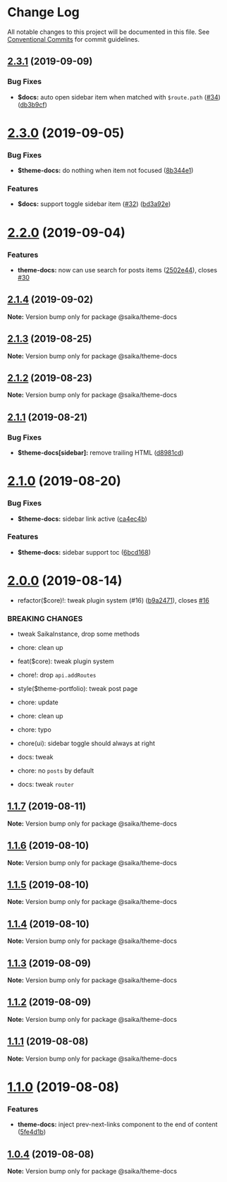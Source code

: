# Change Log

All notable changes to this project will be documented in this file.
See [Conventional Commits](https://conventionalcommits.org) for commit guidelines.

## [2.3.1](https://github.com/evillt/saika/compare/@saika/theme-docs@2.3.0...@saika/theme-docs@2.3.1) (2019-09-09)

### Bug Fixes

- **\$docs:** auto open sidebar item when matched with `$route.path` ([#34](https://github.com/evillt/saika/issues/34)) ([db3b9cf](https://github.com/evillt/saika/commit/db3b9cf))

# [2.3.0](https://github.com/evillt/saika/compare/@saika/theme-docs@2.2.0...@saika/theme-docs@2.3.0) (2019-09-05)

### Bug Fixes

- **\$theme-docs:** do nothing when item not focused ([8b344e1](https://github.com/evillt/saika/commit/8b344e1))

### Features

- **\$docs:** support toggle sidebar item ([#32](https://github.com/evillt/saika/issues/32)) ([bd3a92e](https://github.com/evillt/saika/commit/bd3a92e))

# [2.2.0](https://github.com/evillt/saika/compare/@saika/theme-docs@2.1.4...@saika/theme-docs@2.2.0) (2019-09-04)

### Features

- **theme-docs:** now can use search for posts items ([2502e44](https://github.com/evillt/saika/commit/2502e44)), closes [#30](https://github.com/evillt/saika/issues/30)

## [2.1.4](https://github.com/evillt/saika/compare/@saika/theme-docs@2.1.3...@saika/theme-docs@2.1.4) (2019-09-02)

**Note:** Version bump only for package @saika/theme-docs

## [2.1.3](https://github.com/evillt/saika/compare/@saika/theme-docs@2.1.2...@saika/theme-docs@2.1.3) (2019-08-25)

**Note:** Version bump only for package @saika/theme-docs

## [2.1.2](https://github.com/evillt/saika/compare/@saika/theme-docs@2.1.1...@saika/theme-docs@2.1.2) (2019-08-23)

**Note:** Version bump only for package @saika/theme-docs

## [2.1.1](https://github.com/evillt/saika/compare/@saika/theme-docs@2.1.0...@saika/theme-docs@2.1.1) (2019-08-21)

### Bug Fixes

- **\$theme-docs[sidebar]:** remove trailing HTML ([d8981cd](https://github.com/evillt/saika/commit/d8981cd))

# [2.1.0](https://github.com/evillt/saika/compare/@saika/theme-docs@2.0.0...@saika/theme-docs@2.1.0) (2019-08-20)

### Bug Fixes

- **\$theme-docs:** sidebar link active ([ca4ec4b](https://github.com/evillt/saika/commit/ca4ec4b))

### Features

- **\$theme-docs:** sidebar support toc ([6bcd168](https://github.com/evillt/saika/commit/6bcd168))

# [2.0.0](https://github.com/evillt/saika/compare/@saika/theme-docs@1.1.7...@saika/theme-docs@2.0.0) (2019-08-14)

- refactor(\$core)!: tweak plugin system (#16) ([b9a2471](https://github.com/evillt/saika/commit/b9a2471)), closes [#16](https://github.com/evillt/saika/issues/16)

### BREAKING CHANGES

- tweak SaikaInstance, drop some methods

- chore: clean up

- feat(\$core): tweak plugin system

- chore!: drop `api.addRoutes`

- style(\$theme-portfolio): tweak post page

- chore: update

- chore: clean up

- chore: typo

- chore(ui): sidebar toggle should always at right

- docs: tweak

- chore: no `posts` by default

- docs: tweak `router`

## [1.1.7](https://github.com/evillt/saika/compare/@saika/theme-docs@1.1.6...@saika/theme-docs@1.1.7) (2019-08-11)

**Note:** Version bump only for package @saika/theme-docs

## [1.1.6](https://github.com/evillt/saika/compare/@saika/theme-docs@1.1.5...@saika/theme-docs@1.1.6) (2019-08-10)

**Note:** Version bump only for package @saika/theme-docs

## [1.1.5](https://github.com/evillt/saika/compare/@saika/theme-docs@1.1.4...@saika/theme-docs@1.1.5) (2019-08-10)

**Note:** Version bump only for package @saika/theme-docs

## [1.1.4](https://github.com/evillt/saika/compare/@saika/theme-docs@1.1.3...@saika/theme-docs@1.1.4) (2019-08-10)

**Note:** Version bump only for package @saika/theme-docs

## [1.1.3](https://github.com/evillt/saika/compare/@saika/theme-docs@1.1.2...@saika/theme-docs@1.1.3) (2019-08-09)

**Note:** Version bump only for package @saika/theme-docs

## [1.1.2](https://github.com/evillt/saika/compare/@saika/theme-docs@1.1.1...@saika/theme-docs@1.1.2) (2019-08-09)

**Note:** Version bump only for package @saika/theme-docs

## [1.1.1](https://github.com/evillt/saika/compare/@saika/theme-docs@1.1.0...@saika/theme-docs@1.1.1) (2019-08-08)

**Note:** Version bump only for package @saika/theme-docs

# [1.1.0](https://github.com/evillt/saika/compare/@saika/theme-docs@1.0.4...@saika/theme-docs@1.1.0) (2019-08-08)

### Features

- **theme-docs:** inject prev-next-links component to the end of content ([5fe4d1b](https://github.com/evillt/saika/commit/5fe4d1b))

## [1.0.4](https://github.com/evillt/saika/compare/@saika/theme-docs@1.0.3...@saika/theme-docs@1.0.4) (2019-08-08)

**Note:** Version bump only for package @saika/theme-docs
